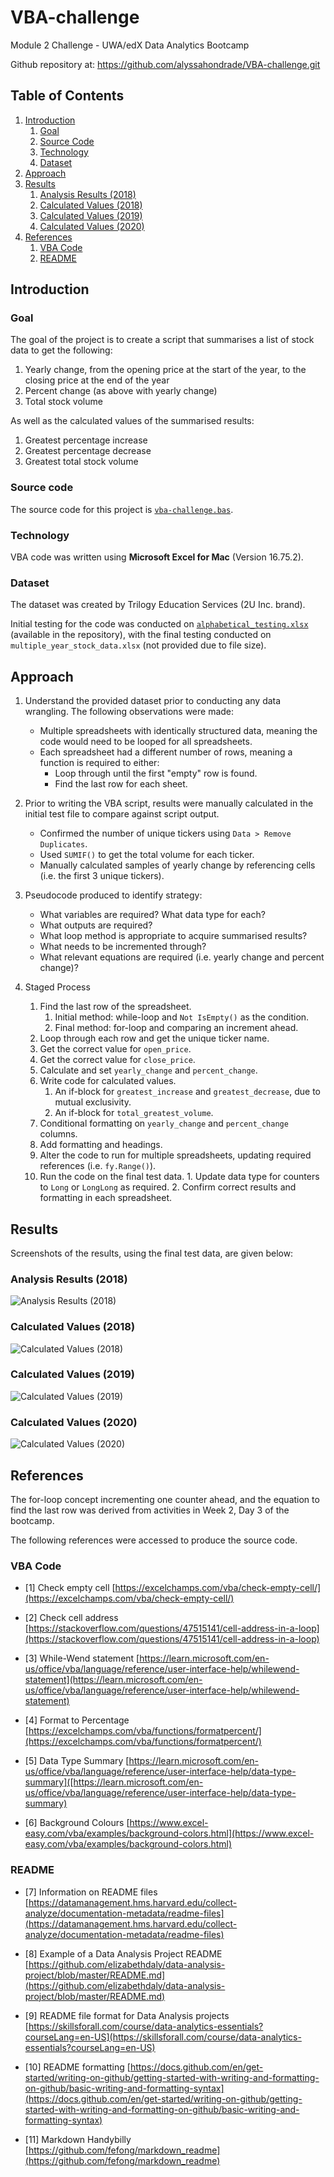 # VBA-challenge
Module 2 Challenge - UWA/edX Data Analytics Bootcamp

Github repository at: https://github.com/alyssahondrade/VBA-challenge.git

## Table of Contents
1. [Introduction](https://github.com/alyssahondrade/VBA-challenge/blob/main/README.md#introduction)
    1. [Goal](https://github.com/alyssahondrade/VBA-challenge/tree/main#goal)
    2. [Source Code](https://github.com/alyssahondrade/VBA-challenge/blob/main/README.md#source-code)
    3. [Technology](https://github.com/alyssahondrade/VBA-challenge/blob/main/README.md#technology)
    4. [Dataset](https://github.com/alyssahondrade/VBA-challenge/blob/main/README.md#dataset)
2. [Approach](https://github.com/alyssahondrade/VBA-challenge/blob/main/README.md#approach)
3. [Results](https://github.com/alyssahondrade/VBA-challenge/blob/main/README.md#results)
    1. [Analysis Results (2018)](https://github.com/alyssahondrade/VBA-challenge/blob/main/README.md#analysis-results-2018)
    2. [Calculated Values (2018)](https://github.com/alyssahondrade/VBA-challenge/blob/main/README.md#calculated-values-2018)
    3. [Calculated Values (2019)](https://github.com/alyssahondrade/VBA-challenge/blob/main/README.md#calculated-values-2019)
    4. [Calculated Values (2020)](https://github.com/alyssahondrade/VBA-challenge/blob/main/README.md#calculated-values-2020)
5. [References](https://github.com/alyssahondrade/VBA-challenge/blob/main/README.md#references)
    1. [VBA Code](https://github.com/alyssahondrade/VBA-challenge/blob/main/README.md#vba-code)
    2. [README](https://github.com/alyssahondrade/VBA-challenge/blob/main/README.md#readme)

## Introduction
### Goal
The goal of the project is to create a script that summarises a list of stock data to get the following:
1. Yearly change, from the opening price at the start of the year, to the closing price at the end of the year
2. Percent change (as above with yearly change)
3. Total stock volume

As well as the calculated values of the summarised results:
1. Greatest percentage increase
2. Greatest percentage decrease
3. Greatest total stock volume

### Source code
The source code for this project is [`vba-challenge.bas`](https://github.com/alyssahondrade/VBA-challenge/blob/main/vba-challenge.bas).

### Technology
VBA code was written using **Microsoft Excel for Mac** (Version 16.75.2).

### Dataset
The dataset was created by Trilogy Education Services (2U Inc. brand).

Initial testing for the code was conducted on [`alphabetical_testing.xlsx`](https://github.com/alyssahondrade/VBA-challenge/blob/main/alphabetical_testing.xlsx) (available in the repository), with the final testing conducted on `multiple_year_stock_data.xlsx` (not provided due to file size).

## Approach
1. Understand the provided dataset prior to conducting any data wrangling. The following observations were made: 
    - Multiple spreadsheets with identically structured data, meaning the code would need to be looped for all spreadsheets.
    - Each spreadsheet had a different number of rows, meaning a function is required to either:
        - Loop through until the first "empty" row is found.
        - Find the last row for each sheet.
      
2. Prior to writing the VBA script, results were manually calculated in the initial test file to compare against script output.
    - Confirmed the number of unique tickers using `Data > Remove Duplicates`.
    - Used `SUMIF()` to get the total volume for each ticker.
    - Manually calculated samples of yearly change by referencing cells (i.e. the first 3 unique tickers).
      
3. Pseudocode produced to identify strategy:
    - What variables are required? What data type for each?
    - What outputs are required?
    - What loop method is appropriate to acquire summarised results?
    - What needs to be incremented through?
    - What relevant equations are required (i.e. yearly change and percent change)?
      
4. Staged Process
    1. Find the last row of the spreadsheet.
        1. Initial method: while-loop and `Not IsEmpty()` as the condition.
        2. Final method: for-loop and comparing an increment ahead.
    2. Loop through each row and get the unique ticker name.
    3. Get the correct value for `open_price`.
    4. Get the correct value for `close_price`.
    5. Calculate and set `yearly_change` and `percent_change`.
    6. Write code for calculated values.
       1. An if-block for `greatest_increase` and `greatest_decrease`, due to mutual exclusivity.
       2. An if-block for `total_greatest_volume`.
    7. Conditional formatting on `yearly_change` and `percent_change` columns.
    8. Add formatting and headings.
    9. Alter the code to run for multiple spreadsheets, updating required references (i.e. `fy.Range()`).
    10. Run the code on the final test data.
       1. Update data type for counters to `Long` or `LongLong` as required.
       2. Confirm correct results and formatting in each spreadsheet.

## Results
Screenshots of the results, using the final test data, are given below:

### Analysis Results (2018)
![Analysis Results (2018)](https://github.com/alyssahondrade/VBA-challenge/blob/main/Screenshots/Analysis%20Results.png)

### Calculated Values (2018)
![Calculated Values (2018)](https://github.com/alyssahondrade/VBA-challenge/blob/main/Screenshots/Calculated%20Values%20-%202018.png)

### Calculated Values (2019)
![Calculated Values (2019)](https://github.com/alyssahondrade/VBA-challenge/blob/main/Screenshots/Calculated%20Values%20-%202019.png)

### Calculated Values (2020)
![Calculated Values (2020)](https://github.com/alyssahondrade/VBA-challenge/blob/main/Screenshots/Calculated%20Values%20-%202020.png)

## References
The for-loop concept incrementing one counter ahead, and the equation to find the last row was derived from activities in Week 2, Day 3 of the bootcamp.

The following references were accessed to produce the source code.

### VBA Code
- [1] Check empty cell [https://excelchamps.com/vba/check-empty-cell/](https://excelchamps.com/vba/check-empty-cell/)

- [2] Check cell address [https://stackoverflow.com/questions/47515141/cell-address-in-a-loop](https://stackoverflow.com/questions/47515141/cell-address-in-a-loop)

- [3] While-Wend statement [https://learn.microsoft.com/en-us/office/vba/language/reference/user-interface-help/whilewend-statement](https://learn.microsoft.com/en-us/office/vba/language/reference/user-interface-help/whilewend-statement)

- [4] Format to Percentage [https://excelchamps.com/vba/functions/formatpercent/](https://excelchamps.com/vba/functions/formatpercent/)

- [5] Data Type Summary [https://learn.microsoft.com/en-us/office/vba/language/reference/user-interface-help/data-type-summary]([https://learn.microsoft.com/en-us/office/vba/language/reference/user-interface-help/data-type-summary)

- [6] Background Colours [https://www.excel-easy.com/vba/examples/background-colors.html](https://www.excel-easy.com/vba/examples/background-colors.html)

### README
- [7] Information on README files [https://datamanagement.hms.harvard.edu/collect-analyze/documentation-metadata/readme-files](https://datamanagement.hms.harvard.edu/collect-analyze/documentation-metadata/readme-files)

- [8] Example of a Data Analysis Project README [https://github.com/elizabethdaly/data-analysis-project/blob/master/README.md](https://github.com/elizabethdaly/data-analysis-project/blob/master/README.md)

- [9] README file format for Data Analysis projects [https://skillsforall.com/course/data-analytics-essentials?courseLang=en-US](https://skillsforall.com/course/data-analytics-essentials?courseLang=en-US)

- [10] README formatting [https://docs.github.com/en/get-started/writing-on-github/getting-started-with-writing-and-formatting-on-github/basic-writing-and-formatting-syntax](https://docs.github.com/en/get-started/writing-on-github/getting-started-with-writing-and-formatting-on-github/basic-writing-and-formatting-syntax)

- [11] Markdown Handybilly [https://github.com/fefong/markdown_readme](https://github.com/fefong/markdown_readme)
